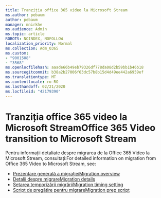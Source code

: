 ```yaml
---
title: Tranziția office 365 video la Microsoft Stream
ms.author: pebaum
author: pebaum
manager: mnirkhe
ms.audience: Admin
ms.topic: article
ROBOTS: NOINDEX, NOFOLLOW
localization_priority: Normal
ms.collection: Adm_O365
ms.custom:
- "9001508"
- "3568"
ms.openlocfilehash: aaade66b49eb79326df778da08d2b59bb1b46b18
ms.sourcegitcommit: b38a2b27006f63dc57b8b15d4d49ee442a6959ef
ms.translationtype: MT
ms.contentlocale: ro-RO
ms.lasthandoff: 02/21/2020
ms.locfileid: "42179390"
---
```

# <a name="office-365-video-transition-to-microsoft-stream"></a><span data-ttu-id="bf4df-102">Tranziția office 365 video la Microsoft Stream</span><span class="sxs-lookup"><span data-stu-id="bf4df-102">Office 365 Video transition to Microsoft Stream</span></span>

<span data-ttu-id="bf4df-103">Pentru informații detaliate despre migrarea de la Office 365 Video la Microsoft Stream, consultați:</span><span class="sxs-lookup"><span data-stu-id="bf4df-103">For detailed information on migration from Office 365 Video to Microsoft Stream, see:</span></span>

- [<span data-ttu-id="bf4df-104">Prezentare generală a migrației</span><span class="sxs-lookup"><span data-stu-id="bf4df-104">Migration overview</span></span>](https://docs.microsoft.com/en-us/stream/migrate-from-office-365)
- [<span data-ttu-id="bf4df-105">Detalii despre migrare</span><span class="sxs-lookup"><span data-stu-id="bf4df-105">Migration details</span></span>](https://docs.microsoft.com/en-us/stream/migration-experience)
- [<span data-ttu-id="bf4df-106">Setarea temporizării migrării</span><span class="sxs-lookup"><span data-stu-id="bf4df-106">Migration timing setting</span></span>](https://docs.microsoft.com/en-us/stream/migration-o365video-timing-setting)
- [<span data-ttu-id="bf4df-107">Script de pregătire pentru migrare</span><span class="sxs-lookup"><span data-stu-id="bf4df-107">Migration prep script</span></span>](https://docs.microsoft.com/en-us/stream/migration-o365video-prep)
